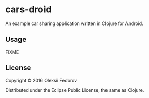 # cars-droid

An example car sharing application written in Clojure for Android.

## Usage

FIXME

## License

Copyright © 2016 Oleksii Fedorov

Distributed under the Eclipse Public License, the same as Clojure.
